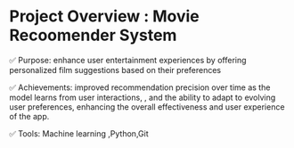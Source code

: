 # Project Overview : Movie Recoomender System

✅ Purpose:  enhance user entertainment experiences by offering personalized film suggestions based on their preferences

✅ Achievements: improved recommendation precision over time as the model learns from user interactions, , and the ability to adapt to evolving user preferences,
 enhancing the overall effectiveness and user experience of the app.

✅ Tools: Machine learning ,Python,Git
